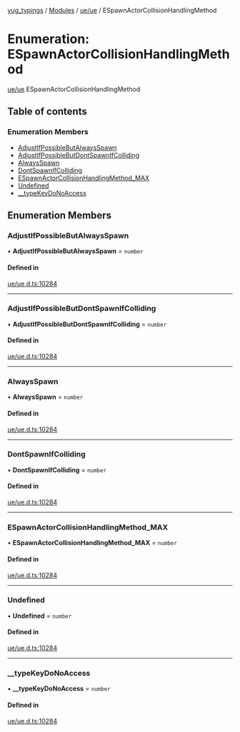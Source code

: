 [yug_typings](../README.md) / [Modules](../modules.md) / [ue/ue](../modules/ue_ue.md) / ESpawnActorCollisionHandlingMethod

# Enumeration: ESpawnActorCollisionHandlingMethod

[ue/ue](../modules/ue_ue.md).ESpawnActorCollisionHandlingMethod

## Table of contents

### Enumeration Members

- [AdjustIfPossibleButAlwaysSpawn](ue_ue.ESpawnActorCollisionHandlingMethod.md#adjustifpossiblebutalwaysspawn)
- [AdjustIfPossibleButDontSpawnIfColliding](ue_ue.ESpawnActorCollisionHandlingMethod.md#adjustifpossiblebutdontspawnifcolliding)
- [AlwaysSpawn](ue_ue.ESpawnActorCollisionHandlingMethod.md#alwaysspawn)
- [DontSpawnIfColliding](ue_ue.ESpawnActorCollisionHandlingMethod.md#dontspawnifcolliding)
- [ESpawnActorCollisionHandlingMethod\_MAX](ue_ue.ESpawnActorCollisionHandlingMethod.md#espawnactorcollisionhandlingmethod_max)
- [Undefined](ue_ue.ESpawnActorCollisionHandlingMethod.md#undefined)
- [\_\_typeKeyDoNoAccess](ue_ue.ESpawnActorCollisionHandlingMethod.md#__typekeydonoaccess)

## Enumeration Members

### AdjustIfPossibleButAlwaysSpawn

• **AdjustIfPossibleButAlwaysSpawn** = `number`

#### Defined in

[ue/ue.d.ts:10284](https://github.com/YugMetaverse/yug_typings/blob/b7d9b19/ue/ue.d.ts#L10284)

___

### AdjustIfPossibleButDontSpawnIfColliding

• **AdjustIfPossibleButDontSpawnIfColliding** = `number`

#### Defined in

[ue/ue.d.ts:10284](https://github.com/YugMetaverse/yug_typings/blob/b7d9b19/ue/ue.d.ts#L10284)

___

### AlwaysSpawn

• **AlwaysSpawn** = `number`

#### Defined in

[ue/ue.d.ts:10284](https://github.com/YugMetaverse/yug_typings/blob/b7d9b19/ue/ue.d.ts#L10284)

___

### DontSpawnIfColliding

• **DontSpawnIfColliding** = `number`

#### Defined in

[ue/ue.d.ts:10284](https://github.com/YugMetaverse/yug_typings/blob/b7d9b19/ue/ue.d.ts#L10284)

___

### ESpawnActorCollisionHandlingMethod\_MAX

• **ESpawnActorCollisionHandlingMethod\_MAX** = `number`

#### Defined in

[ue/ue.d.ts:10284](https://github.com/YugMetaverse/yug_typings/blob/b7d9b19/ue/ue.d.ts#L10284)

___

### Undefined

• **Undefined** = `number`

#### Defined in

[ue/ue.d.ts:10284](https://github.com/YugMetaverse/yug_typings/blob/b7d9b19/ue/ue.d.ts#L10284)

___

### \_\_typeKeyDoNoAccess

• **\_\_typeKeyDoNoAccess** = `number`

#### Defined in

[ue/ue.d.ts:10284](https://github.com/YugMetaverse/yug_typings/blob/b7d9b19/ue/ue.d.ts#L10284)
